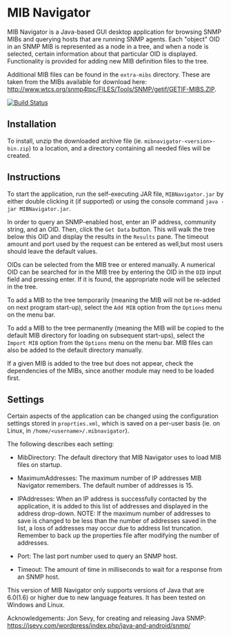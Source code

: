 # MIB Navigator
MIB Navigator is a Java-based GUI desktop application for browsing SNMP MIBs and querying hosts that are running SNMP agents.
Each "object" OID in an SNMP MIB is represented as a node in a tree, and when a node is selected, certain information about 
that particular OID is displayed.  Functionality is provided for adding new MIB definition files to the tree.  

Additional MIB files can be found in the `extra-mibs` directory. These are taken from the MIBs available for download here: http://www.wtcs.org/snmp4tpc/FILES/Tools/SNMP/getif/GETIF-MIBS.ZIP.

[![Build Status](https://travis-ci.org/mthamil/MIBNavigator.svg)](https://travis-ci.org/mthamil/MIBNavigator)

## Installation
To install, unzip the downloaded archive file (ie. `mibnavigator-<version>-bin.zip`) to a location, and a directory containing all needed files will be created.


## Instructions
To start the application, run the self-executing JAR file, `MIBNavigator.jar` by either double clicking it (if supported) or using the console command `java -jar MIBNavigator.jar`.

In order to query an SNMP-enabled host, enter an IP address, community string, and an OID.  Then, click the `Get Data` button. This will walk the tree below this OID and display the results in the `Results` pane. The timeout amount and port used by the request can be entered as well,but most users should leave the default values.

OIDs can be selected from the MIB tree or entered manually.
A numerical OID can be searched for in the MIB tree by entering the OID in the `OID` input field and pressing enter. If it is found, the appropriate node will be selected in the tree.

To add a MIB to the tree temporarily (meaning the MIB will not be re-added on next program start-up), select the `Add MIB` option from the `Options` menu on the menu bar.
 
To add a MIB to the tree permanently (meaning the MIB will be copied to the default MIB directory for loading on subsequent start-ups), select the `Import MIB` option from the `Options` menu on the menu bar. MIB files can also be added to the default directory manually.

If a given MIB is added to the tree but does not appear, check the dependencies of the MIBs, since another module may need to be loaded first.
 
 
## Settings
Certain aspects of the application can be changed using the configuration settings stored in `proprties.xml`, which is saved on a per-user basis (ie. on Linux, in `/home/<username>/.mibnavigator`). 

The following describes each setting:
- MibDirectory: The default directory that MIB Navigator uses to load MIB files on startup.

- MaximumAddresses: The maximum number of IP addresses MIB Navigator remembers. The default number of addresses is 15.

- IPAddresses: When an IP address is successfully contacted by the application, it is added to this list of addresses and displayed in the address drop-down.
NOTE: If the maximum number of addresses to save is changed to be less than the number of addresses saved in the list, a loss of addresses may occur due to address list truncation. Remember to back up the properties file after modifying the number of addresses.

- Port: The last port number used to query an SNMP host.

- Timeout: The amount of time in milliseconds to wait for a response from an SNMP host.
 
This version of MIB Navigator only supports versions of Java that are 6.0(1.6) or higher due to new language features. It has been tested on Windows and Linux.

Acknowledgements: Jon Sevy, for creating and releasing Java SNMP: https://jsevy.com/wordpress/index.php/java-and-android/snmp/